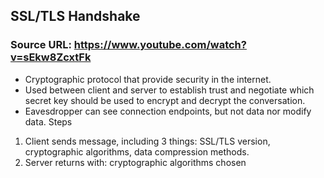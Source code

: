 ## SSL/TLS Handshake

### Source URL: https://www.youtube.com/watch?v=sEkw8ZcxtFk

- Cryptographic protocol that provide security in the internet.
- Used between client and server to establish trust and negotiate which secret key should be used to encrypt and decrypt the conversation.
- Eavesdropper can see connection endpoints, but not data nor modify data.
Steps
1. Client sends message, including 3 things: SSL/TLS version, cryptographic algorithms, data compression methods.
2. Server returns with: cryptographic algorithms chosen
<!--stackedit_data:
eyJoaXN0b3J5IjpbNDcyMTY1NTI3XX0=
-->